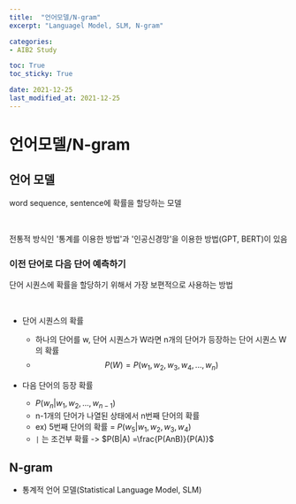 ```yaml
---
title:  "언어모델/N-gram"
excerpt: "Languagel Model, SLM, N-gram"

categories:
- AIB2 Study

toc: True
toc_sticky: True

date: 2021-12-25
last_modified_at: 2021-12-25
---
```


# 언어모델/N-gram

## 언어 모델

word sequence, sentence에 확률을 할당하는 모델

<br>

전통적 방식인 '통계를 이용한 방법'과 '인공신경망'을 이용한 방법(GPT, BERT)이 있음

### 이전 단어로 다음 단어 예측하기

단어 시퀀스에 확률을 할당하기 위해서 가장 보편적으로 사용하는 방법

<br>

- 단어 시퀀스의 확률
  - 하나의 단어를 w, 단어 시퀀스가 W라면 n개의 단어가 등장하는 단어 시퀀스 W의 확률
  - $$P(W)=P(w_1,w_2,w_3,w_4,...,w_n)$$

- 다음 단어의 등장 확률
  - $P(w_n|w_1,w_2,...,w_{n-1})$
  - n-1개의 단어가 나열된 상태에서 n번째 단어의 확률
  - ex) 5번째 단어의 확률 = $P(w_5|w_1,w_2,w_3,w_4)$
  - `|` 는 조건부 확률 -> $P(B|A) =\frac{P(AnB)}{P(A)}$

## N-gram

- 통계적 언어 모델(Statistical Language Model, SLM)


